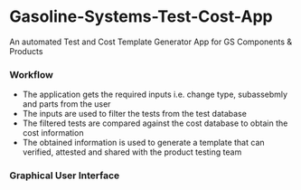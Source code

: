 # Gasoline-Systems-Test-Cost-App

An automated Test and Cost Template Generator App for GS Components & Products

### Workflow
- The application gets the required inputs i.e. change type, subassebmly and parts from the user
- The inputs are used to filter the tests from the test database
- The filtered tests are compared against the cost database to obtain the cost information
- The obtained information is used to generate a template that can verified, attested and shared with the product testing team

### Graphical User Interface
